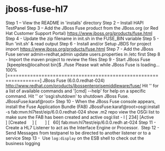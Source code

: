 jboss-fuse-hl7
==============
Step 1 – View the README in 'installs' directory
Step 2 – Install HAPI TestPanel
Step 3 – Add the JBoss Fuse product from the JBoss.org (or Red Hat Customer Support Portal)
https://www.jboss.org/products/fuse.html
Step 4 - Update the zip filename in init.sh in the FUSE_BIN variable
Step 5 - Run 'init.sh' & read output
Step 6 - Install and/or Setup JBDS for project import
https://www.jboss.org/products/fuse.html
Step 7 - Add the JBoss Fuse server
admin=redhat,admin update users.properties in /etc first
Step 8 - Import the maven project to review the files
Step 9 - Start JBoss Fuse
 [kpeeples@localhost bin]$ ./fuse Please wait while JBoss Fuse is loading... 100% [=================================================================]
JBoss Fuse (6.0.0.redhat-024) http://www.redhat.com/products/jbossenterprisemiddleware/fuse/
Hit '' for a list of available commands and '[cmd] --help' for help on a specific command. Hit '' or 'osgi:shutdown' to shutdown JBoss Fuse.
JBossFuse:karaf@root>
Step 10 - When the JBoss Fuse console appears, install the Fuse Application Bundle (FAB) 
JBossFuse:karaf@root>osgi:install -s fab:mvn:hl7test/eip/6.0.0.redhat-024
show .m2 repo
view the OSGi list to make sure the FAB has been created and active
osgi:list - l
[ 234] [Active     ] [Created     ] [       ] [   60] fab:mvn:hl7test/eip/6.0.0.redh
at-024
Step 11 - Create a HL7 Listener to act as the Interface Engine or Processor. 
Step 12 - Send Messages from testpanel to be directed to another listener or to a service
Step 13 -  Use `log:display` on the ESB shell to check out the business logging
